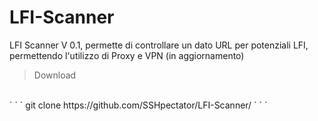 # LFI-Scanner
LFI Scanner V 0.1, permette di controllare un dato URL per potenziali LFI, permettendo l'utilizzo di Proxy e VPN (in aggiornamento)

> Download
<br>
` ` ` 
  git clone https://github.com/SSHpectator/LFI-Scanner/
` ` ` 
